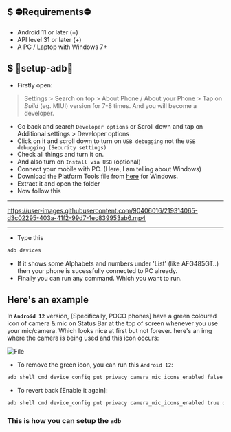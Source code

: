 ## $ ⛔Requirements⛔
- Android 11 or later (+)
- API level 31 or later (+)
- A PC / Laptop with Windows 7+

## $ 🔧setup-adb🔧

- Firstly open:
 > Settings > Search on top > About Phone / About your Phone > Tap on *Build* (eg. MIUI) version for 7-8 times. And you will become a developer. 
- Go back and search `Developer options` or Scroll down and tap on Additional settings > Developer options
- Click on it and scroll down to turn on `USB debugging` not the `USB debugging (Security settings)`
- Check all things and turn it on.
- And also turn on `Install via USB` (optional)
- Connect your mobile with PC. (Here, I am telling about Windows)
- Download the Platform Tools file from [here](https://developer.android.com/studio/releases/platform-tools) for Windows.
- Extract it and open the folder
- Now follow this
---
https://user-images.githubusercontent.com/90406016/219314065-d3c02295-403a-41f2-99d7-1ec839953ab6.mp4

---
- Type this
```cmd
adb devices
```
- If it shows some Alphabets and numbers under 'List' (like AFG485GT..) then your phone is sucessfully connected to PC already.
- Finally you can run any command. Which you want to run. 

## Here's an example
In **`Android 12`** version, [Specifically, POCO phones] have a green coloured icon of camera & mic on Status Bar at the top of screen whenever you use your mic/camera. Which looks nice at first but not forever. here's an img where the camera is being used and this icon occurs:

![File](https://user-images.githubusercontent.com/90406016/219318411-77ba8622-17ed-4038-9b3f-79b843a44b65.png)

- To remove the green icon, you can run this `Android 12`: 
```cmd
adb shell cmd device_config put privacy camera_mic_icons_enabled false default
```
- To revert back [Enable it again]:
```cmd
adb shell cmd device_config put privacy camera_mic_icons_enabled true default
```

### This is how you can setup the `adb`



